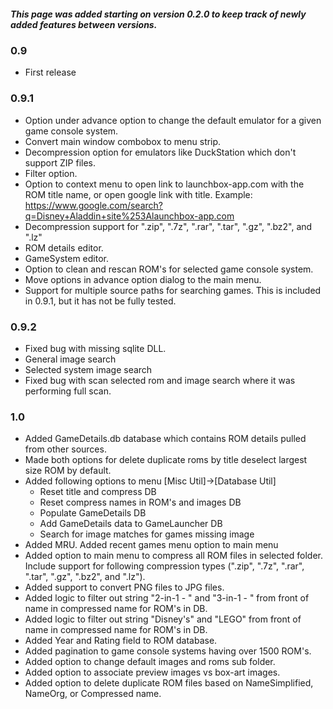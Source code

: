 ##### This page was added starting on version 0.2.0 to keep track of newly added features between versions.
### 0.9
- First release
### 0.9.1
- Option under advance option to change the default emulator for a given game console system.
- Convert main window combobox to menu strip.
- Decompression option for emulators like DuckStation which don't support ZIP files.
- Filter option.
- Option to context menu to open link to launchbox-app.com with the ROM title name, or open google link with title. Example: https://www.google.com/search?q=Disney+Aladdin+site%253Alaunchbox-app.com
- Decompression support for ".zip", ".7z", ".rar", ".tar", ".gz", ".bz2", and ".lz"
- ROM details editor.
- GameSystem editor.
- Option to clean and rescan ROM's for selected game console system.
- Move options in advance option dialog to the main menu.
- Support for multiple source paths for searching games. This is included in 0.9.1, but it has not be fully tested.
### 0.9.2
- Fixed bug with missing sqlite DLL.
- General image search
- Selected system image search
- Fixed bug with scan selected rom and image search where it was performing full scan.
### 1.0
- Added GameDetails.db database which contains ROM details pulled from other sources.
- Made both options for delete duplicate roms by title deselect largest size ROM by default.
- Added following options to menu [Misc Util]->[Database Util]
    - Reset title and compress DB
	- Reset compress names in ROM's and images DB
	- Populate GameDetails DB
	- Add GameDetails data to GameLauncher DB
	- Search for image matches for games missing image
- Added MRU. Added recent games menu option to main menu
- Added option to main menu to compress all ROM files in selected folder. Include support for following compression types (".zip", ".7z", ".rar", ".tar", ".gz", ".bz2", and ".lz").
- Added support to convert PNG files to JPG files.
- Added logic to filter out string "2-in-1 - " and "3-in-1 - " from front of name in compressed name for ROM's in DB.
- Added logic to filter out string "Disney's" and "LEGO" from front of name in compressed name for ROM's in DB.
- Added Year and Rating field to ROM database.
- Added pagination to game console systems having over 1500 ROM's.
- Added option to change default images and roms sub folder.
- Added option to associate preview images vs box-art images.
- Added option to delete duplicate ROM files based on NameSimplified, NameOrg, or Compressed name.
